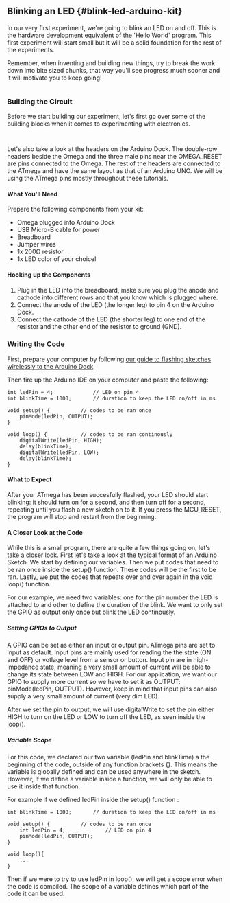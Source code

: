 ## Blinking an LED {#blink-led-arduino-kit}

In our very first experiment, we're going to blink an LED on and off. This is the hardware development equivalent of the 'Hello World' program. This first experiment will start small but it will be a solid foundation for the rest of the experiments.

Remember, when inventing and building new things, try to break the work down into bite sized chunks, that way you'll see progress much sooner and it will motivate you to keep going!

<!-- LEDs -->
```{r child = '../../shared/led.md'}
```

### Building the Circuit

Before we start building our experiment, let's first go over some of the building blocks when it comes to experimenting with electronics.

<!-- Jumper wires -->
```{r child = '../../shared/jumper-wires.md'}
```

<!-- Breadboard -->
```{r child = '../../shared/breadboard.md'}
```
Let's also take a look at the headers on the Arduino Dock. The double-row headers beside the Omega and the three male pins near the OMEGA_RESET are pins connected to the Omega. The rest of the headers are connected to the ATmega and have the same layout as that of an Arduino UNO. We will be using the ATmega pins mostly throughout these tutorials. 

#### What You'll Need

Prepare the following components from your kit:

* Omega plugged into Arduino Dock
* USB Micro-B cable for power
* Breadboard
* Jumper wires
* 1x 200Ω resistor
* 1x LED color of your choice!

#### Hooking up the Components

1. Plug in the LED into the breadboard, make sure you plug the anode and cathode into different rows and that you know which is plugged where.
2. Connect the anode of the LED (the longer leg) to pin 4 on the Arduino Dock.
3. Connect the cathode of the LED (the shorter leg) to one end of the resistor and the other end of the resistor to ground (GND).

### Writing the Code

First, prepare your computer by following [our guide to flashing sketches wirelessly to the Arduino Dock](#flash-arduino-dock-wirelessly).

Then fire up the Arduino IDE on your computer and paste the following:

```arduino
int ledPin = 4;             // LED on pin 4
int blinkTime = 1000;       // duration to keep the LED on/off in ms

void setup() {			// codes to be ran once
    pinMode(ledPin, OUTPUT);
}

void loop() {			// codes to be ran continously
    digitalWrite(ledPin, HIGH);
    delay(blinkTime);
    digitalWrite(ledPin, LOW);
    delay(blinkTime);
}
```

#### What to Expect

After your ATmega has been succesfully flashed, your LED should start blinking: it should turn on for a second, and then turn off for a second, repeating until you flash a new sketch on to it. If you press the MCU_RESET, the program will stop and restart from the beginning.

#### A Closer Look at the Code

While this is a small program, there are quite a few things going on, let's take a closer look. First let's take a look at the typical format of an Arduino Sketch. We start by defining our variables. Then we put codes that need to be ran once inside the setup() function. These codes will be the first to be ran. Lastly, we put the codes that repeats over and over again in the void loop() function.

For our example, we need two variables: one for the pin number the LED is attached to and other to define the duration of the blink. We want to only set the GPIO as output only once but blink the LED continously.

##### Setting GPIOs to Output

A GPIO can be set as either an input or output pin. ATmega pins are set to input as default. Input pins are mainly used for reading the the state (ON and OFF) or votlage level from a sensor or button. Input pin are in high-impedance state, meaning a very small amount of current will be able to change its state between LOW and HIGH. For our application, we want our GPIO to supply more current so we have to set it as OUTPUT: pinMode(ledPin, OUTPUT). However, keep in mind that input pins can also supply a very small amount of current (very dim LED).

After we set the pin to output, we will use digitalWrite to set the pin either HIGH to turn on the LED or LOW to turn off the LED, as seen inside the loop().

##### Variable Scope

For this code, we declared our two variable (ledPin and blinkTime) a the beginning of the code, outside of any function brackets {}. This means the variable is globally defined and can be used anywhere in the sketch. However, if we define a variable inside a function, we will only be able to use it inside that function.

For example if we defined ledPin inside the setup() function :

```arduino
int blinkTime = 1000;       // duration to keep the LED on/off in ms

void setup() {			// codes to be ran once
	int ledPin = 4;             // LED on pin 4
    pinMode(ledPin, OUTPUT);
}

void loop(){
	...
}
```
Then if we were to try to use ledPin in loop(), we will get a scope error when the code is compiled. The scope of a variable defines which part of the code it can be used.
